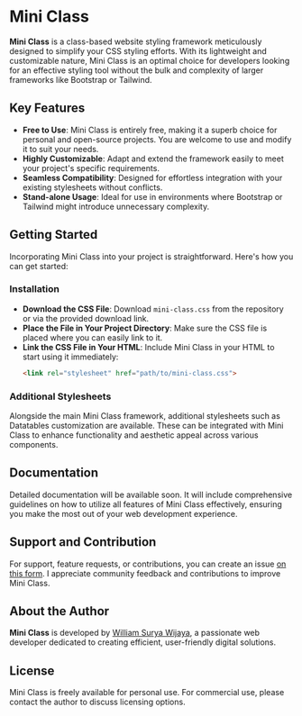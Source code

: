 # Mini Class

**Mini Class** is a class-based website styling framework meticulously designed to simplify your CSS styling efforts. With its lightweight and customizable nature, Mini Class is an optimal choice for developers looking for an effective styling tool without the bulk and complexity of larger frameworks like Bootstrap or Tailwind.

## Key Features

- **Free to Use**: Mini Class is entirely free, making it a superb choice for personal and open-source projects. You are welcome to use and modify it to suit your needs.
- **Highly Customizable**: Adapt and extend the framework easily to meet your project's specific requirements.
- **Seamless Compatibility**: Designed for effortless integration with your existing stylesheets without conflicts.
- **Stand-alone Usage**: Ideal for use in environments where Bootstrap or Tailwind might introduce unnecessary complexity.

## Getting Started

Incorporating Mini Class into your project is straightforward. Here's how you can get started:

### Installation

- **Download the CSS File**: Download `mini-class.css` from the repository or via the provided download link.
- **Place the File in Your Project Directory**: Make sure the CSS file is placed where you can easily link to it.
- **Link the CSS File in Your HTML**:
    Include Mini Class in your HTML to start using it immediately:
    ```html
    <link rel="stylesheet" href="path/to/mini-class.css">
    ```

### Additional Stylesheets

Alongside the main Mini Class framework, additional stylesheets such as Datatables customization are available. These can be integrated with Mini Class to enhance functionality and aesthetic appeal across various components.

## Documentation

Detailed documentation will be available soon. It will include comprehensive guidelines on how to utilize all features of Mini Class effectively, ensuring you make the most out of your web development experience.

## Support and Contribution

For support, feature requests, or contributions, you can create an issue [on this form](https://github.com/William-Surya-Wijaya/mini-class/issues/new/choose). I appreciate community feedback and contributions to improve Mini Class.

## About the Author

**Mini Class** is developed by [William Surya Wijaya](https://www.github.com/William-Surya-Wijaya), a passionate web developer dedicated to creating efficient, user-friendly digital solutions.

## License

Mini Class is freely available for personal use. For commercial use, please contact the author to discuss licensing options.
